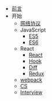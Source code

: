* [前言](/README)
* 开始
  * [网络协议](/main/network)
  * JavaScript 
    * [ES5](/main/JavaScript/ES5)
    * [ES6](/main/JavaScript/ES6)
  * React
    * [React](/main/React/)
    * [Hook](/main/React/React-hook)
    * [Diff](/main/React/Diff)
    * [Redux](/main/React/Redux)
  * [webpack](/main/webpack/)
  * [CS](/main/basicCS)
  * [Interview](/main/Interview/)
